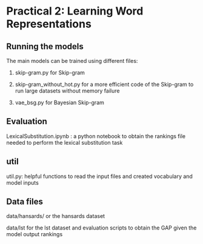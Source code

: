 

# Practical 2: Learning Word Representations

## Running the models
The main models can be trained using different files:

1. skip-gram.py for Skip-gram

2. skip-gram_without_hot.py for a more efficient code of the Skip-gram to run large datasets without memory failure

3. vae_bsg.py for Bayesian Skip-gram


## Evaluation
LexicalSubstitution.ipynb : a python notebook to obtain the rankings file needed to perform the lexical substitution task


## util
util.py: helpful functions to read the input files and created vocabulary and model inputs

## Data files
  data/hansards/ or the hansards dataset 
  
  data/lst for the lst dataset and evaluation scripts to obtain the GAP given the model output rankings
